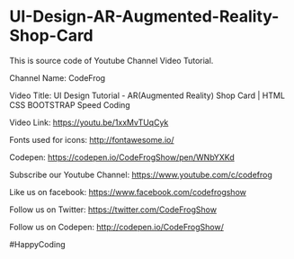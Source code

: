 # UI-Design-AR-Augmented-Reality-Shop-Card

This is source code of Youtube Channel Video Tutorial.

Channel Name: CodeFrog

Video Title: UI Design Tutorial - AR(Augmented Reality) Shop Card | HTML CSS BOOTSTRAP Speed Coding

Video Link: https://youtu.be/1xxMvTUqCyk

Fonts used for icons: http://fontawesome.io/

Codepen: https://codepen.io/CodeFrogShow/pen/WNbYXKd

Subscribe our Youtube Channel: https://www.youtube.com/c/codefrog

Like us on facebook: https://www.facebook.com/codefrogshow

Follow us on Twitter: https://twitter.com/CodeFrogShow

Follow us on Codepen: http://codepen.io/CodeFrogShow/

#HappyCoding
